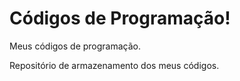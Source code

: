 # Códigos de Programação!
 Meus códigos de programação.

 Repositório de armazenamento dos meus códigos.
